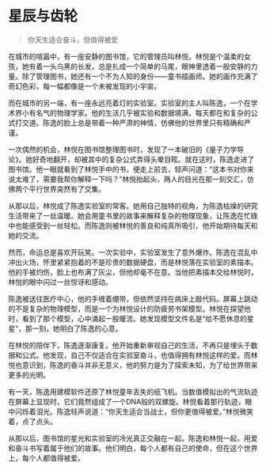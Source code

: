 # 星辰与齿轮
> 你天生适合奋斗，但值得被爱

在城市的喧嚣中，有一座安静的图书馆，它的管理员叫林悦。林悦是个温柔的女孩，她有着一头乌黑的长发，总是扎成一个简单的马尾，眼神里透着一股安静的力量。除了管理图书，她还有一个不为人知的身份——童书插画师。她的画作充满了奇幻色彩，每一幅都像是一个未被发现的小宇宙。

而在城市的另一端，有一座永远亮着灯的实验室。实验室的主人叫陈逸，一个在学术界小有名气的物理学家。他的生活几乎被实验和数据填满，每天都在和复杂的公式打交道。陈逸的脸上总是带着一种严肃的神情，仿佛他的世界里只有精确和严谨。

一次偶然的机会，林悦在图书馆整理图书时，发现了一本破旧的《量子力学导论》。她好奇地翻开，却被其中的复杂公式弄得头晕目眩。就在这时，陈逸走进了图书馆。他一眼就看到了林悦手中的书，便走上前去，轻声问道：“这本书对你来说太难了，需要我帮你解释一下吗？”林悦抬起头，两人的目光在那一刻交汇，仿佛两个平行世界突然有了交集。

从那以后，林悦成了陈逸实验室的常客。她用自己独特的视角，为陈逸枯燥的研究生活带来了一丝温暖。她会用童书里的故事来解释复杂的物理现象，让陈逸在忙碌中也能感受到一丝轻松。而陈逸则被林悦的善良和纯真所吸引，他开始期待每天和她的交流。

然而，命运总是喜欢开玩笑。一次实验中，实验室发生了意外爆炸。陈逸在混乱中冲出火场，怀里紧紧抱着的不是珍贵的数据硬盘，而是林悦落在实验室的素描本。他的手被灼伤，脸上也布满了灰尘，但他却毫不在意。当他把素描本交给林悦时，林悦的眼中闪过一丝惊讶和感动。

陈逸被送往医疗中心，他的手缠着绷带，但依然坚持在病床上敲代码。屏幕上跳动的不是复杂的物理模型，而是一个为林悦设计的防疲劳书架模型。林悦在探望他时，看到了那个模型，心中涌起一股暖流。她发现模型文件名是“给不愿休息的星星”，那一刻，她明白了陈逸的心意。

在林悦的陪伴下，陈逸逐渐康复。他开始重新审视自己的生活，不再只是埋头于数据和公式。他发现，自己不仅适合在实验室奋斗，也值得拥有林悦这样的爱。而林悦也意识到，陈逸的奋斗并非无意义，他的努力是为了探索未知，为了给世界带来更多的光明。

有一天，陈逸用建模软件还原了林悦童年丢失的纸飞机。当数值模拟出的气流轨迹在屏幕上显现时，它们竟然组成了一个DNA般的双螺旋。林悦看着那行轨迹，眼中闪烁着泪光。陈逸轻声说道：“你天生适合当战士，但你更值得被爱。”林悦微笑着，点了点头。

从那以后，图书馆的星光和实验室的冷光真正交融在一起。陈逸和林悦一起，用爱和奋斗书写着属于他们的故事。他们明白，每个人都有自己的使命，但在这个世界上，每个人都值得被爱。